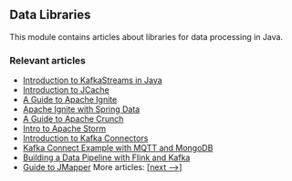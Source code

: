 ## Data Libraries

This module contains articles about libraries for data processing in Java.

### Relevant articles
- [Introduction to KafkaStreams in Java](https://www.surya.com/java-kafka-streams)
- [Introduction to JCache](https://www.surya.com/jcache)
- [A Guide to Apache Ignite](https://www.surya.com/apache-ignite)
- [Apache Ignite with Spring Data](https://www.surya.com/apache-ignite-spring-data)
- [A Guide to Apache Crunch](https://www.surya.com/apache-crunch)
- [Intro to Apache Storm](https://www.surya.com/apache-storm)
- [Introduction to Kafka Connectors](https://www.surya.com/kafka-connectors-guide)
- [Kafka Connect Example with MQTT and MongoDB](https://www.surya.com/kafka-connect-mqtt-mongodb)
- [Building a Data Pipeline with Flink and Kafka](https://www.surya.com/kafka-flink-data-pipeline)
- [Guide to JMapper](https://www.surya.com/jmapper)
More articles: [[next -->]](/../libraries-data-2)